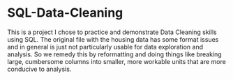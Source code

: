 # SQL-Data-Cleaning

This is a project I chose to practice and demonstrate Data Cleaning skills using SQL. The original file with the housing data has some format issues and in general is just not
particularly usable for data exploration and analysis. So we remedy this by reformatting and doing things like breaking large, cumbersome columns into smaller, more workable 
units that are more conducive to analysis.
